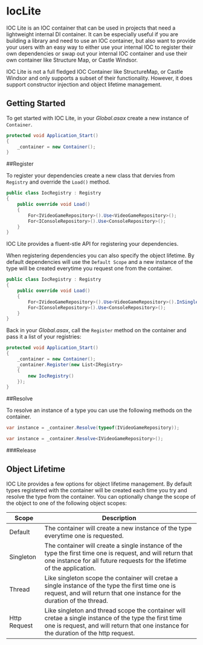 IocLite
=======

IOC Lite is an IOC container that can be used in projects that need a lightweight internal DI container. It can be
especially useful if you are building a library and need to use an IOC container, but also want to provide your users
with an easy way to either use your internal IOC to register their own dependencies or swap out your internal IOC 
container and use their own container like Structure Map, or Castle Windsor.

IOC Lite is not a full fledged IOC Container like StructureMap, or Castle Windsor and only supports a subset of their
functionality. However, it does support constructor injection and object lifetime management.

## Getting Started

To get started with IOC Lite, in your *Global.asax* create a new instance of `Container`.

``` c#
protected void Application_Start()
{
    _container = new Container();
}
```

##Register

To register your dependencies create a new class that dervies from `Registry` and override the `Load()` method.

``` c#
public class IocRegistry : Registry
{
    public override void Load()
    {
        For<IVideoGameRepository>().Use<VideoGameRepository>();
        For<IConsoleRepository>().Use<ConsoleRepository>();
    }
}
```

IOC Lite provides a fluent-stle API for registering your dependencies.

When registering dependencies you can also specify the object lifetime. 
By default dependencies will use the `Default Scope` and a new instance of the type will be created everytime
you request one from the container.

``` c#
public class IocRegistry : Registry
{
    public override void Load()
    {
        For<IVideoGameRepository>().Use<VideoGameRepository>().InSingletonScope();
        For<IConsoleRepository>().Use<ConsoleRepository>();
    }
}
```

Back in your *Global.asax*, call the `Register` method on the container and pass it a list of your registries:

``` c#
protected void Application_Start()
{
    _container = new Container();
    _container.Register(new List<IRegistry>
    {
        new IocRegistry()
    });
}
```

##Resolve

To resolve an instance of a type you can use the following methods on the container.

``` c#
var instance = _container.Resolve(typeof(IVideoGameRepository));
```

``` c#
var instance = _container.Resolve<IVideoGameRepository>();
```

###Release

## Object Lifetime

IOC Lite provides a few options for object lifetime management. By default types registered with the container will
be created each time you try and resolve the type from the container. You can optionally change the scope of the object
to one of the following object scopes:

| Scope         | Description                |
| ------------- | -------------------------- |
| Default       | The container will create a new instance of the type everytime one is requested. |
| Singleton     | The container will create a single instance of the type the first time one is request, and will return that one instance for all future requests for the lifetime of the application. |
| Thread        | Like singleton scope the container will cretae a single instance of the type the first time one is request, and will return that one instance for the duration of the thread.
| Http Request  | Like singleton and thread scope the container will cretae a single instance of the type the first time one is request, and will return that one instance for the duration of the http request. |

